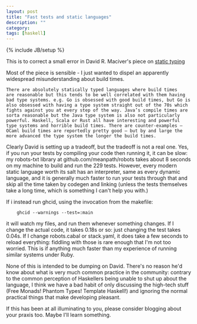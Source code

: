 ```yaml
---
layout: post
title: "Fast tests and static languages"
description: ""
category:
tags: [haskell]
---
```

{% include JB/setup %}

This is to correct a small error in David R. Maciver's piece on [static
typing](http://www.drmaciver.com/2016/10/static-typing-will-not-save-us-from-broken-software/)

Most of the piece is sensible - I just wanted to dispel an apparently
widespread misunderstanding about build times.

```
There are absolutely statically typed languages where build times
are reasonable but this tends to be well correlated with them having
bad type systems. e.g. Go is obsessed with good build times, but Go is
also obsessed with having a type system straight out of the 70s which
fights against you at every step of the way. Java’s compile times are
sorta reasonable but the Java type system is also not particularly
powerful. Haskell, Scala or Rust all have interesting and powerful
type systems and horrible build times. There are counter-examples –
OCaml build times are reportedly pretty good – but by and large the
more advanced the type system the longer the build times.
```

Clearly David is setting up a tradeoff, but the tradeoff is not a real
one. Yes, if you run your tests by compiling your code then running
it, it can be slow: my robots-txt library at
github.com/meanpath/robots takes about 8 seconds on my machine to
build and run the 229 tests. However, every modern static language
worth its salt has an interpreter, same as every dynamic language, and
it is generally much faster to run your tests through that and skip
all the time taken by codegen and linking (unless the
tests themselves take a long time, which is something I can't help you
with.)

If i instead run ghcid, using the invocation from the makefile:

```
	ghcid --warnings --test=:main
```

it will watch my files, and run them whenever something changes.
If I change the actual code, it takes 0.18s or so: just changing the
test takes 0.04s. If I change robots.cabal or stack.yaml, it does take
a few seconds to reload everything: fiddling with those is rare enough
that I'm not too worried. This is if anything much faster than my
experience of running similar systems under Ruby.

None of this is intended to be dumping on David. There's no reason
he'd know about what is very much common practice in the community:
contrary to the common perception of Haskellers being unable to shut
up about the language, I think we have a bad habit of only discussing
the high-tech stuff (Free Monads! Phantom Types! Template Haskell!)
and ignoring the normal practical things that make developing
pleasant.

If this has been at all illuminating to you, please consider blogging
about your praxis too. Maybe I'll learn something.

